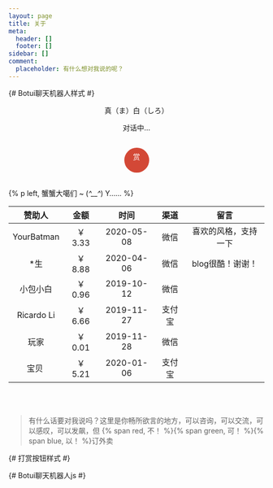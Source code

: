 ```yaml
---
layout: page
title: 关于
meta:
  header: []
  footer: []
sidebar: []
comment:
  placeholder: 有什么想对我说的呢？
---
```


{# Botui聊天机器人样式 #}
<link rel="stylesheet" href="/css/botui.min.css" />
<link rel="stylesheet" href="/css/botui-theme-default.css" />

<div class="entry-content">
    <div id="hello-xuxuy" class="pop-container">
        <p style="text-align: center;">真（ま）白（しろ）</p>
        <p style="text-align: center;">对话中...</p>
        <bot-ui></bot-ui>
    </div>
</div>

<div class="single-reward">
    <div class="reward-open">赏
        <div class="reward-main">
            <ul class="reward-row">
                <li class="alipay-code"><img
                        src="https://cdn.jsdelivr.net/gh/XuxuGood/cdn@master/blogImages/reward/AliPayQR.png"></li>
                <li class="wechat-code"><img
                        src="https://cdn.jsdelivr.net/gh/XuxuGood/cdn@master/blogImages/reward/WeChatQR.png"></li>
            </ul>
        </div>
    </div>
</div>

{% p left, 蟹蟹大噶们 ~ (<em>^__^</em>) Y…… %}

| 赞助人 |  金额  |  时间   | 渠道   | 留言 |
| :----: | :----: | :----: | :----: | :----: |
| YourBatman | ￥ 3.33 | 2020-05-08 | 微信 | 喜欢的风格，支持一下 |
| *生 | ￥ 8.88 | 2020-04-06 | 微信 | blog很酷！谢谢！ |
| 小包小白 | ￥ 0.96 | 2019-10-12 | 微信 |  |
| Ricardo Li | ￥ 6.66 | 2019-11-27 | 支付宝 |  |
| 玩家 | ￥ 0.01 | 2019-11-28 | 微信 |  |
| 宝贝&nbsp;<i class="fa fa-heartbeat" id="myheartbeat"></i> | ￥ 5.21 | 2020-01-06 | 支付宝 |  |

<br/>
<br/>

> 有什么话要对我说吗？这里是你畅所欲言的地方，可以咨询，可以交流，可以感叹，可以发飙，但 {% span red, 不！ %}{% span green, 可！ %}{% span blue, 以！ %}订外卖

{# 打赏按钮样式 #}
<style>
.single-reward {
    position: relative;
    width: 100%;
    margin: 30px auto;
    text-align: center;
    z-index: 999
}

.single-reward .reward-open {
    position: relative;
    line-height: 22px;
    width: 35px;
    height: 35px;
    padding: 7px;
    color: #fff;
    text-align: center;
    display: inline-block;
    border-radius: 100%;
    background: #d34836;
    cursor: url(https://cdn.jsdelivr.net/gh/XuxuGood/cdn@master/blogImages/site-img/ayuda.cur), auto;
}

.single-reward .reward-main {
    position: absolute;
    top: 45px;
    left: -156px;
    margin: 0;
    padding: 4px 0 0;
    width: 355px;
    background: 0 0;
    display: none;
    animation: main .4s
}

.reward-open:hover .reward-main {
    display: block
}

.single-reward .reward-row {
    margin: 0 auto;
    padding: 20px 15px 10px;
    background: #f5f5f5;
    display: inline-block;
    border-radius: 4px;
}

.single-reward .reward-row:before {
    content: "";
    width: 0;
    height: 0;
    border-left: 13px solid transparent;
    border-right: 13px solid transparent;
    border-bottom: 13px solid #f5f5f5;
    position: absolute;
    top: -9px;
    left: -9px;
    right: 0;
    margin: 0 auto
}

.single-reward .reward-row li {
    list-style-type: none;
    padding: 0 12px;
    display: inline-block
}

.reward-row li img {
    width: 130px;
    max-width: 130px;
    border-radius: 3px;
    position: relative
}

.reward-row li::after {
    margin-top: -10px;
    display: block;
    font-size: 13px;
    color: #121212;
}

.alipay-code:after {
    content: "支付宝"
}

.wechat-code:after {
    content: "微信"
}
.article .article-entry .single-reward ul li:before{
    content: none
}

</style>

{# Botui聊天机器人js #}
<script src="https://cdn.jsdelivr.net/vue/latest/vue.min.js"></script>
<script src="/js/botui.js"></script>
<script src="/js/botui-message.js"></script>
